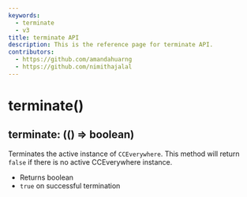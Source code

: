 ```yaml
---
keywords:
  - terminate
  - v3
title: terminate API
description: This is the reference page for terminate API.
contributors:
  - https://github.com/amandahuarng
  - https://github.com/nimithajalal
--- 
```


# terminate()

## terminate: (() => boolean)

Terminates the active instance of `CCEverywhere`. This method will return `false` if there is no active CCEverywhere instance.

* Returns boolean
* `true` on successful termination